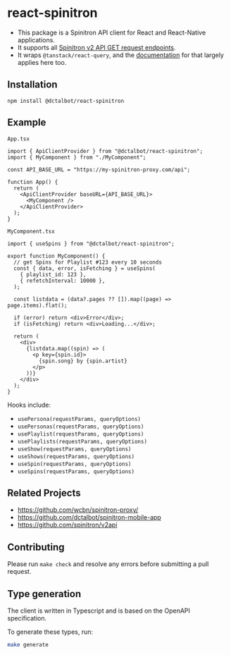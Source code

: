 # react-spinitron

- This package is a Spinitron API client for React and React-Native applications.
- It supports all [Spinitron v2 API GET request endpoints](https://spinitron.github.io/v2api/).
- It wraps `@tanstack/react-query`, and the [documentation](https://tanstack.com/query/latest) for that largely applies here too.

## Installation

```
npm install @dctalbot/react-spinitron
```

## Example

`App.tsx`

```tsx
import { ApiClientProvider } from "@dctalbot/react-spinitron";
import { MyComponent } from "./MyComponent";

const API_BASE_URL = "https://my-spinitron-proxy.com/api";

function App() {
  return (
    <ApiClientProvider baseURL={API_BASE_URL}>
      <MyComponent />
    </ApiClientProvider>
  );
}
```

`MyComponent.tsx`

```tsx
import { useSpins } from "@dctalbot/react-spinitron";

export function MyComponent() {
  // get Spins for Playlist #123 every 10 seconds
  const { data, error, isFetching } = useSpins(
    { playlist_id: 123 },
    { refetchInterval: 10000 },
  );

  const listdata = (data?.pages ?? []).map((page) => page.items).flat();

  if (error) return <div>Error</div>;
  if (isFetching) return <div>Loading...</div>;

  return (
    <div>
      {listdata.map((spin) => (
        <p key={spin.id}>
          {spin.song} by {spin.artist}
        </p>
      ))}
    </div>
  );
}
```

Hooks include:

- `usePersona(requestParams, queryOptions)`
- `usePersonas(requestParams, queryOptions)`
- `usePlaylist(requestParams, queryOptions)`
- `usePlaylists(requestParams, queryOptions)`
- `useShow(requestParams, queryOptions)`
- `useShows(requestParams, queryOptions)`
- `useSpin(requestParams, queryOptions)`
- `useSpins(requestParams, queryOptions)`

## Related Projects

- https://github.com/wcbn/spinitron-proxy/
- https://github.com/dctalbot/spinitron-mobile-app
- https://github.com/spinitron/v2api

## Contributing

Please run `make check` and resolve any errors before submitting a pull request.

## Type generation

The client is written in Typescript and is based on the OpenAPI specification.

To generate these types, run:

```sh
make generate
```
